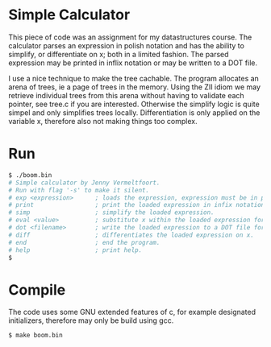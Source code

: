 # Simple Calculator
This piece of code was an assignment for my datastructures course. The calculator parses an
expression in polish notation and has the ability to simplify, or differentiate on x; both in a
limited fashion. The parsed expression may be printed in inflix notation or may be written to a DOT file.

I use a nice technique to make the tree cachable. The program allocates an arena of trees, ie a page of trees in the memory.
Using the ZII idiom we may retrieve individual trees from this arena without having to validate each pointer, see tree.c if
you are interested. Otherwise the simplify logic is quite simpel and only simplifies trees locally. Differentiation is only
applied on the variable x, therefore also not making things too complex. 

# Run

``` bash
$ ./boom.bin
# Simple calculator by Jenny Vermeltfoort.
# Run with flag '-s' to make it silent.
# exp <expression>      ; loads the expression, expression must be in polish notation.
# print                 ; print the loaded expression in infix notation.
# simp                  ; simplify the loaded expression.
# eval <value>          ; substitute x within the loaded expression for <value>, value may be point seperated.
# dot <filename>        ; write the loaded expression to a DOT file format.
# diff                  ; differentiates the loaded expression on x.
# end                   ; end the program.
# help                  ; print help.
$ 
```

# Compile
The code uses some GNU extended features of c, for example designated initializers, therefore may only be build using gcc.

``` bash
$ make boom.bin
```